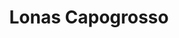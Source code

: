 ---
title: "Lonas Capogrosso"
url: /ciudad-autonoma-de-buenos-aires/lonas-capogrosso/
shop: piezas de automóviles
---